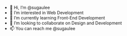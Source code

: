 - 👋 Hi, I’m @sugaulee
- 👀 I’m interested in Web Development
- 🌱 I’m currently learning Front-End Development
- 💞️ I’m looking to collaborate on Design and Development
- 📫 You can reach me @sugaulee

<!---
sugaulee/sugaulee is a ✨ special ✨ repository because its `README.md` (this file) appears on your GitHub profile.
You can click the Preview link to take a look at your changes.
--->
